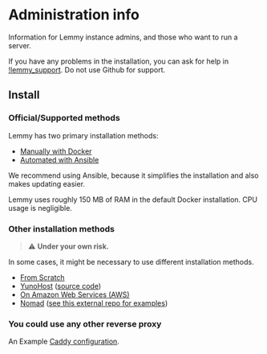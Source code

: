 # Administration info

Information for Lemmy instance admins, and those who want to run a server.

If you have any problems in the installation, you can ask for help in [!lemmy_support](https://lemmy.ml/c/lemmy_support). Do not use Github for support.

## Install

### Official/Supported methods

Lemmy has two primary installation methods:

- [Manually with Docker](install_docker.md)
- [Automated with Ansible](install_ansible.md)

We recommend using Ansible, because it simplifies the installation and also makes updating easier.

Lemmy uses roughly 150 MB of RAM in the default Docker installation. CPU usage is negligible.

### Other installation methods

> ⚠️ **Under your own risk.**

In some cases, it might be necessary to use different installation methods.

- [From Scratch](from_scratch.md)
- [YunoHost](https://install-app.yunohost.org/?app=lemmy) ([source code](https://github.com/YunoHost-Apps/lemmy_ynh))
- [On Amazon Web Services (AWS)](on_aws.md)
- [Nomad](https://www.nomadproject.io/) ([see this external repo for examples](https://github.com/Cottand/lemmy-on-nomad-examples))

### You could use any other reverse proxy

An Example [Caddy configuration](caddy.md).
